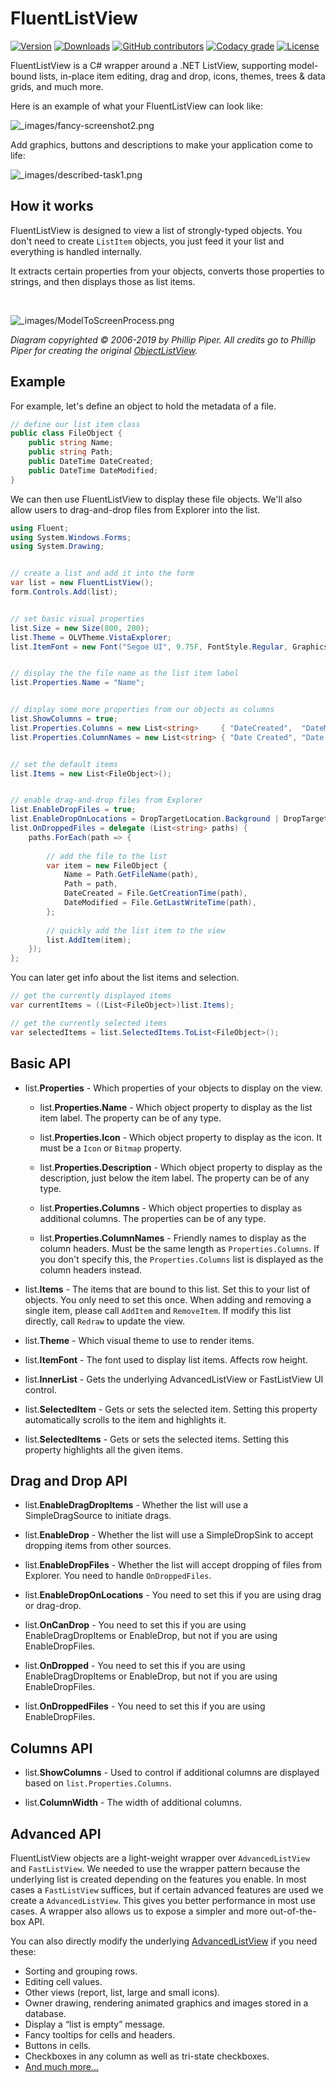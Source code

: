 # FluentListView

[![Version](https://img.shields.io/nuget/vpre/FluentListView.svg)](https://www.nuget.org/packages/FluentListView)
[![Downloads](https://img.shields.io/nuget/dt/FluentListView.svg)](https://www.nuget.org/packages/FluentListView)
[![GitHub contributors](https://img.shields.io/github/contributors/robinrodricks/FluentListView.svg)](https://github.com/robinrodricks/FluentListView/graphs/contributors)
[![Codacy grade](https://api.codacy.com/project/badge/Grade/92c386869a74455c9f2de50b523db641)](https://app.codacy.com/project/robinrodricks/FluentListView/dashboard)
[![License](https://img.shields.io/github/license/robinrodricks/FluentListView.svg)](https://github.com/robinrodricks/FluentListView/blob/master/LICENSE)

FluentListView is a C# wrapper around a .NET ListView, supporting model-bound lists, in-place item editing, drag and drop, icons, themes, trees & data grids, and much more.

Here is an example of what your FluentListView can look like:

![_images/fancy-screenshot2.png](_images/fancy-screenshot2.png)

Add graphics, buttons and descriptions to make your application come to life:

![_images/described-task1.png](_images/described-task1.png)


## How it works

FluentListView is designed to view a list of strongly-typed objects. You don't need to create `ListItem` objects, you just feed it your list and everything is handled internally.

It extracts certain properties from your objects, converts those properties to strings, and then displays those as list items.

&nbsp;

![_images/ModelToScreenProcess.png](_images/ModelToScreenProcess.png)

*Diagram copyrighted © 2006-2019 by Phillip Piper. All credits go to Phillip Piper for creating the original [ObjectListView](http://objectlistview.sourceforge.net/).*

## Example

For example, let's define an object to hold the metadata of a file.

```cs
// define our list item class
public class FileObject {
	public string Name;
	public string Path;
	public DateTime DateCreated;
	public DateTime DateModified;
}
```

We can then use FluentListView to display these file objects. We'll also allow users to drag-and-drop files from Explorer into the list.

```cs
using Fluent;
using System.Windows.Forms;
using System.Drawing;


// create a list and add it into the form
var list = new FluentListView();
form.Controls.Add(list);


// set basic visual properties
list.Size = new Size(800, 200);
list.Theme = OLVTheme.VistaExplorer;
list.ItemFont = new Font("Segoe UI", 9.75F, FontStyle.Regular, GraphicsUnit.Point, 0);


// display the the file name as the list item label
list.Properties.Name = "Name";


// display some more properties from our objects as columns
list.ShowColumns = true;
list.Properties.Columns = new List<string>     { "DateCreated",  "DateModified",  "FullPath"  };
list.Properties.ColumnNames = new List<string> { "Date Created", "Date Modified", "Full Path" };


// set the default items
list.Items = new List<FileObject>();


// enable drag-and-drop files from Explorer
list.EnableDropFiles = true;
list.EnableDropOnLocations = DropTargetLocation.Background | DropTargetLocation.Item;
list.OnDroppedFiles = delegate (List<string> paths) {
	paths.ForEach(path => {
	
		// add the file to the list
		var item = new FileObject {
			Name = Path.GetFileName(path),
			Path = path,
			DateCreated = File.GetCreationTime(path),
			DateModified = File.GetLastWriteTime(path),
		};
		
		// quickly add the list item to the view
		list.AddItem(item);
	});
};
```

You can later get info about the list items and selection.

```cs
// get the currently displayed items
var currentItems = ((List<FileObject>)list.Items);

// get the currently selected items
var selectedItems = list.SelectedItems.ToList<FileObject>();
```

## Basic API

- list.**Properties** - Which properties of your objects to display on the view.
   
   - list.**Properties.Name** - Which object property to display as the list item label. The property can be of any type.
   
   - list.**Properties.Icon** - Which object property to display as the icon. It must be a `Icon` or `Bitmap` property.
   
   - list.**Properties.Description** - Which object property to display as the description, just below the item label. The property can be of any type.
   
   - list.**Properties.Columns** - Which object properties to display as additional columns. The properties can be of any type.
   
   - list.**Properties.ColumnNames** - Friendly names to display as the column headers. Must be the same length as `Properties.Columns`. If you don't specify this, the `Properties.Columns` list is displayed as the column headers instead.

- list.**Items** - The items that are bound to this list. Set this to your list of objects. You only need to set this once. When adding and removing a single item, please call `AddItem` and `RemoveItem`. If modify this list directly, call `Redraw` to update the view.

- list.**Theme** - Which visual theme to use to render items.

- list.**ItemFont** - The font used to display list items. Affects row height.

- list.**InnerList** - Gets the underlying AdvancedListView or FastListView UI control.

- list.**SelectedItem** - Gets or sets the selected item. Setting this property automatically scrolls to the item and highlights it.

- list.**SelectedItems** - Gets or sets the selected items. Setting this property highlights all the given items.


## Drag and Drop API

- list.**EnableDragDropItems** - Whether the list will use a SimpleDragSource to initiate drags.

- list.**EnableDrop** - Whether the list will use a SimpleDropSink to accept dropping items from other sources.

- list.**EnableDropFiles** - Whether the list will accept dropping of files from Explorer. You need to handle `OnDroppedFiles`.

- list.**EnableDropOnLocations** - You need to set this if you are using drag or drag-drop.

- list.**OnCanDrop** - You need to set this if you are using EnableDragDropItems or EnableDrop, but not if you are using EnableDropFiles.

- list.**OnDropped** - You need to set this if you are using EnableDragDropItems or EnableDrop, but not if you are using EnableDropFiles.

- list.**OnDroppedFiles** - You need to set this if you are using EnableDropFiles.


## Columns API

- list.**ShowColumns** - Used to control if additional columns are displayed based on `list.Properties.Columns`.

- list.**ColumnWidth** - The width of additional columns.


## Advanced API

FluentListView objects are a light-weight wrapper over `AdvancedListView` and `FastListView`. We needed to use the wrapper pattern because the underlying list is created depending on the features you enable. In most cases a `FastListView` suffices, but if certain advanced features are used we create a `AdvancedListView`. This gives you better performance in most use cases. A wrapper also allows us to expose a simpler and more out-of-the-box API.

You can also directly modify the underlying [AdvancedListView](https://github.com/robinrodricks/FluentListView/blob/master/ADVANCED.md) if you need these:

*  Sorting and grouping rows.
*  Editing cell values.
*  Other views (report, list, large and small icons).
*  Owner drawing, rendering animated graphics and images stored in a database.
*  Display a “list is empty” message.
*  Fancy tooltips for cells and headers.
*  Buttons in cells.
*  Checkboxes in any column as well as tri-state checkboxes.
*  [And much more...](https://github.com/robinrodricks/FluentListView/blob/master/ADVANCED.md)